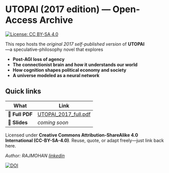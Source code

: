 # UTOPAI (2017 edition) — Open-Access Archive
[![License: CC BY-SA 4.0](https://img.shields.io/badge/License-CC%20BY--SA%204.0-lightgrey.svg)](LICENSE)


This repo hosts the *original 2017 self-published version* of **UTOPAI**  
—a speculative-philosophy novel that explores  

* **Post-AGI loss of agency**  
* **The connectionist brain and how it understands our world**  
* **How cognition shapes political economy and society**  
* **A universe modeled as a neural network**

## Quick links
| What | Link |
|------|------|
| 📖 **Full PDF** | [UTOPAI_2017_full.pdf](UTOPAI_2017_full.pdf)  | 
| 📰 **Slides** | *coming soon* |



Licensed under **Creative Commons Attribution-ShareAlike 4.0 International (CC-BY-SA-4.0)**.
Reuse, quote, or adapt freely—just link back here.

*Author: RAJMOHAN [linkedin](https://www.linkedin.com/in/rajmohanh/)*  

[![DOI](https://zenodo.org/badge/978772644.svg)](https://doi.org/10.5281/zenodo.15350750)



